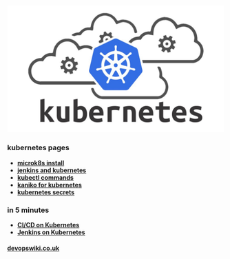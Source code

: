 
![logo](/media/kubernetes-cloud-square.jpeg "kubernetes clusters, kubectl, pods and container orchestration.")

### kubernetes pages

- **[microk8s install](/kubernetes/microk8s-install)**
- **[jenkins and kubernetes](/kubernetes/kubernetes-slaves)**
- **[kubectl commands](/kubernetes/kubectl-commands)**
- **[kaniko for kubernetes](/kubernetes/kaniko)**
- **[kubernetes secrets](/kubernetes/kubernetes-secrets)**

### in 5 minutes

- **[CI/CD on Kubernetes](https://github.com/devops4me/kubernetes-pipeline)**
- **[Jenkins on Kubernetes](https://github.com/devops4me/docker-jenkins-cluster)**

#### [devopswiki.co.uk](/)
